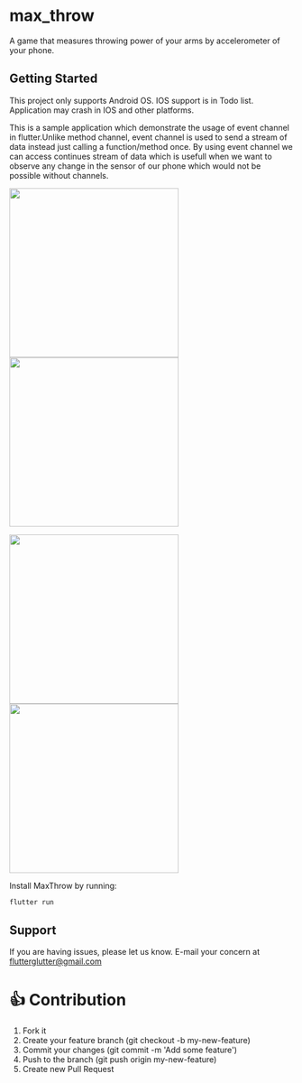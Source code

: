 # max_throw

A game that measures throwing power of your arms by accelerometer of your phone.

## Getting Started

This project only supports Android OS.
IOS support is in Todo list.
Application may crash in IOS and other platforms.
<p>
This is a sample application which demonstrate the usage of event channel in flutter.Unlike method channel, event channel is used to send a stream of data instead just calling a function/method once.
By using event channel we can access continues stream of data which is usefull when we want to observe any change in the sensor of our phone which would not be possible without channels.
</p>

<p> 
    <img src="https://github.com/anirudhsharma392/max_throw/blob/master/screenshots/Screenshot_2020-03-28-09-54-40-283_gsoc.max_throw.jpg" width="300"/>
     <img src="https://github.com/anirudhsharma392/max_throw/blob/master/screenshots/Screenshot_2020-03-28-09-54-49-172_gsoc.max_throw.jpg" width="300"/>
    

</p>

<p>
    <img src="https://github.com/anirudhsharma392/max_throw/blob/master/screenshots/Screenshot_2020-03-28-09-55-03-486_gsoc.max_throw.jpg" width="300"/>
    <img src="https://raw.githubusercontent.com/anirudhsharma392/max_throw/master/screenshots/maxThrow.gif" width="300"/>

</p>




Install MaxThrow by running:

```dart
flutter run 
```

## Support

If you are having issues, please let us know.
E-mail your concern at flutterglutter@gmail.com


# 👍 Contribution
1. Fork it
2. Create your feature branch (git checkout -b my-new-feature)
3. Commit your changes (git commit -m 'Add some feature')
4. Push to the branch (git push origin my-new-feature)
5. Create new Pull Request
